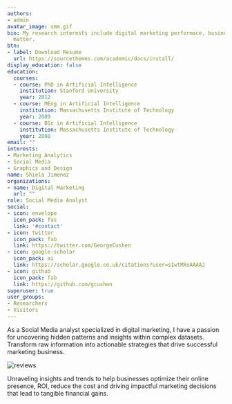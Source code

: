 ```yaml
---
authors:
- admin
avatar_image: smm.gif
bio: My research interests include digital marketing performace, business analytics
  matter.
btn:
- label: Download Resume
  url: https://sourcethemes.com/academic/docs/install/
display_education: false
education:
  courses:
  - course: PhD in Artificial Intelligence
    institution: Stanford University
    year: 2012
  - course: MEng in Artificial Intelligence
    institution: Massachusetts Institute of Technology
    year: 2009
  - course: BSc in Artificial Intelligence
    institution: Massachusetts Institute of Technology
    year: 2008
email: ""
interests:
- Marketing Analytics
- Social Media
- Graphics and Design
name: Shiela Jimenez
organizations:
- name: Digital Marketing 
  url: ""
role: Social Media Analyst
social:
- icon: envelope
  icon_pack: fas
  link: '#contact'
- icon: twitter
  icon_pack: fab
  link: https://twitter.com/GeorgeCushen
- icon: google-scholar
  icon_pack: ai
  link: https://scholar.google.co.uk/citations?user=sIwtMXoAAAAJ
- icon: github
  icon_pack: fab
  link: https://github.com/gcushen
superuser: true
user_groups:
- Researchers
- Visitors
---
```


As a Social Media analyst specialized in digital marketing, I have a passion for uncovering hidden patterns and insights within complex datasets. Transform raw information into actionable strategies that drive successful marketing business.

![reviews](../../img/roi.svg)

Unraveling insights and trends to help businesses optimize their online presence, ROI, reduce the cost and driving impactful marketing decisions that lead to tangible financial gains.
